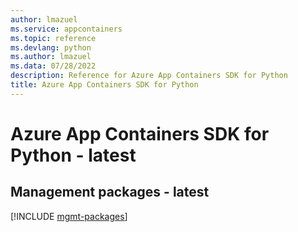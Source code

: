 ```yaml
---
author: lmazuel
ms.service: appcontainers
ms.topic: reference
ms.devlang: python
ms.author: lmazuel
ms.data: 07/28/2022
description: Reference for Azure App Containers SDK for Python
title: Azure App Containers SDK for Python
---
```

# Azure App Containers SDK for Python - latest

## Management packages - latest
[!INCLUDE [mgmt-packages](app-containers-mgmt-index.md)]
